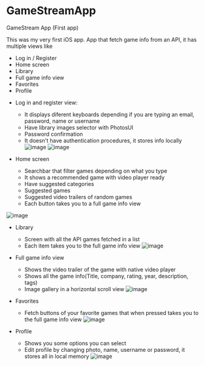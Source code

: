 # GameStreamApp
 GameStream App (First app)
 
 This was my very first iOS app.
 App that fetch game info from an API, it has multiple views like
 - Log in / Register
 - Home screen
 - Library
 - Full game info view
 - Favorites 
 - Profile
 
 * Log in and register view:
   * It displays diferent keyboards depending if you are typing an email, password, name or username
   * Have library images selector with PhotosUI
   * Password confirmation
   * It doesn't have authentication procedures, it stores info  locally 
 ![image](https://user-images.githubusercontent.com/102493628/211953960-5557094a-7fb9-457b-bcec-0627b606a8f5.png)
 ![image](https://user-images.githubusercontent.com/102493628/211954095-624778b1-2682-4c57-8058-a3370ccb12f1.png)

* Home screen
  * Searchbar that filter games depending on what you type
  * It shows a recommended game with video player ready
  * Have suggested categories
  * Suggested games
  * Suggested video trailers of random games
  * Each button takes you to a full game info view
  
![image](https://user-images.githubusercontent.com/102493628/211954487-79a50d31-c5b0-436f-862f-8d07480ac617.png)
 
 * Library
   * Screen with all the API games fetched in a list
   * Each item takes you to the full game info view
![image](https://user-images.githubusercontent.com/102493628/211954854-55736dfb-e941-4ce1-9dd4-eb48e2b38464.png)

* Full game info view
  * Shows the video trailer of the game with native video player
  * Shows all the game info(Title, company, rating, year, description, tags)
  * Image gallery in a horizontal scroll view
![image](https://user-images.githubusercontent.com/102493628/211954958-fc4c27eb-6dee-4ea3-95c4-f5fc59444f84.png)

* Favorites
  * Fetch buttons of your favorite games that when pressed takes you to the full game info view
  ![image](https://user-images.githubusercontent.com/102493628/211955212-96e52247-a0fa-45f1-8416-191abecd129b.png)

* Profile
  * Shows you some options you can select
  * Edit profile by changing photo, name, username or password, it stores all in local memory
![image](https://user-images.githubusercontent.com/102493628/211955374-5fe3d036-47b2-4bd6-be6f-def99fc3ea15.png)

